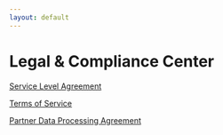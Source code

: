 ```yaml
---
layout: default
---
```

# Legal & Compliance Center

[Service Level Agreement](https://bluebotpc.com/pages/legal/sla)

[Terms of Service](https://bluebotpc.com/pages/legal/tos)

[Partner Data Processing Agreement](https://www.akamai.com/site/en/documents/akamai/partner-data-protection-agreement.pdf)
